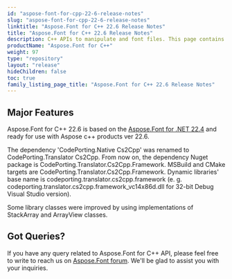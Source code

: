 ```yaml
---
id: "aspose-font-for-cpp-22-6-release-notes"
slug: "aspose-font-for-cpp-22-6-release-notes"
linktitle: "Aspose.Font for C++ 22.6 Release Notes"
title: "Aspose.Font for C++ 22.6 Release Notes"
description: C++ APIs to manipulate and font files. This page contains new Aspose.Font for C++ features, enhancement, and bug fixes in 2022, version 22.6.
productName: "Aspose.Font for C++"
weight: 97
type: "repository"
layout: "release"
hideChildren: false
toc: true
family_listing_page_title: "Aspose.Font for C++ 22.6 Release Notes"
---
```


## Major Features

Aspose.Font for C++ 22.6  is based on the [Aspose.Font for .NET 22.4](/font/net/release-notes/2022/aspose-font-for-net-22-4-release-notes/) and ready for use with Aspose c++ products ver 22.6.

The dependency 'CodePorting.Native Cs2Cpp' was renamed to CodePorting.Translator Cs2Cpp. From now on, the dependency Nuget package is CodePorting.Translator.Cs2Cpp.Framework. MSBuild and CMake targets are CodePorting.Translator.Cs2Cpp.Framework. Dynamic libraries' base name is codeporting.translator.cs2cpp.framework (e. g. codeporting.translator.cs2cpp.framework_vc14x86d.dll for 32-bit Debug Visual Studio version).

Some library classes were improved by using implementations of StackArray and ArrayView classes.

## Got Queries?
If you have any query related to Aspose.Font for C++ API, please feel free to write to reach us on [Aspose.Font forum](https://forum.aspose.com/c/font/). We'll be glad to assist you with your inquiries.
